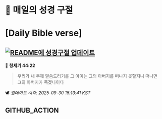 # 🙏 매일의 성경 구절
# [Daily Bible verse]
## [![README에 성경구절 업데이트](https://github.com/DONGSUKA/first_test/actions/workflows/update-readme-bible.yml/badge.svg)](https://github.com/DONGSUKA/first_test/actions/workflows/update-readme-bible.yml)
<!-- START_BIBLE_VERSE -->
📖 **창세기 44:22**
> 우리가 내 주께 말씀드리기를 그 아이는 그의 아버지를 떠나지 못할지니 떠나면 그의 아버지가 죽겠나이다

🕊️ _업데이트 시각: 2025-09-30 16:13:41 KST_
  <!-- END_BIBLE_VERSE -->
## GITHUB_ACTION
